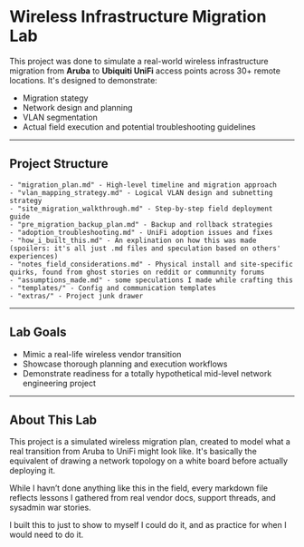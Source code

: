# Wireless Infrastructure Migration Lab

This project was done to simulate a real-world wireless infrastructure migration from **Aruba** to **Ubiquiti UniFi** access points across 30+ remote locations. It's designed to demonstrate:

- Migration stategy
- Network design and planning
- VLAN segmentation
- Actual field execution and potential troubleshooting guidelines

---

## Project Structure
```
- "migration_plan.md" - High-level timeline and migration approach
- "vlan_mapping_strategy.md" - Logical VLAN design and subnetting strategy
- "site_migration_walkthrough.md" - Step-by-step field deployment guide
- "pre_migration_backup_plan.md" - Backup and rollback strategies
- "adoption_troubleshooting.md" - UniFi adoption issues and fixes
- "how_i_built_this.md" - An explination on how this was made (spoilers: it's all just .md files and speculation based on others' experiences)
- "notes_field_considerations.md" - Physical install and site-specific quirks, found from ghost stories on reddit or communnity forums
- "assumptions_made.md" - some speculations I made while crafting this
- "templates/" - Config and communication templates
- "extras/" - Project junk drawer
```
---

## Lab Goals

- Mimic a real-life wireless vendor transition
- Showcase thorough planning and execution workflows
- Demonstrate readiness for a totally hypothetical mid-level network engineering project

---

## About This Lab

This project is a simulated wireless migration plan, created to model what a real transition from Aruba to UniFi might look like. It's basically the equivalent of drawing a network topology on a white board before actually deploying it.

While I havn’t done anything like this in the field, every markdown file reflects lessons I gathered from real vendor docs, support threads, and sysadmin war stories.

I built this to just to show to myself I could do it, and as practice for when I would need to do it.
